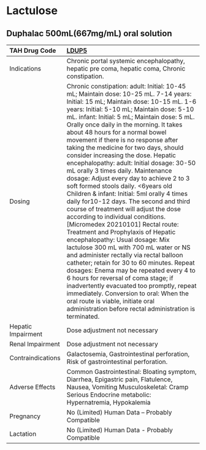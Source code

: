 # Lactulose

## Duphalac 500mL(667mg/mL) oral solution

| TAH Drug Code      | [LDUP5](https://www.tahsda.org.tw/drugs/hissearch.php?drug_code=LDUP5)                                                                                                                                                                                                                                                                                                                                                                                                                                                                                                                                                                                                                                                                                                                                                                                                                                                                                                                                                                                                                                                                                                                                                                                                                         |
|:-------------------|:-----------------------------------------------------------------------------------------------------------------------------------------------------------------------------------------------------------------------------------------------------------------------------------------------------------------------------------------------------------------------------------------------------------------------------------------------------------------------------------------------------------------------------------------------------------------------------------------------------------------------------------------------------------------------------------------------------------------------------------------------------------------------------------------------------------------------------------------------------------------------------------------------------------------------------------------------------------------------------------------------------------------------------------------------------------------------------------------------------------------------------------------------------------------------------------------------------------------------------------------------------------------------------------------------|
| Indications        | Chronic portal systemic encephalopathy, hepatic pre coma, hepatic coma, Chronic constipation.                                                                                                                                                                                                                                                                                                                                                                                                                                                                                                                                                                                                                                                                                                                                                                                                                                                                                                                                                                                                                                                                                                                                                                                                  |
| Dosing             | Chronic constipation: adult: Initial: 10-45 mL; Maintain dose: 10-25 mL. 7-14 years: Initial: 15 mL; Maintain dose: 10-15 mL. 1-6 years: Initial: 5-10 mL; Maintain dose: 5-10 mL. infant: Initial: 5 mL; Maintain dose: 5 mL. Orally once daily in the morning. It takes about 48 hours for a normal bowel movement if there is no response after taking the medicine for two days, should consider increasing the dose. Hepatic encephalopathy: adult: Initial dosage: 30-50 mL orally 3 times daily. Maintenance dosage: Adjust every day to achieve 2 to 3 soft formed stools daily. <6years old Children & infant: Initial: 5ml orally 4 times daily for10-12 days. The second and third course of treatment will adjust the dose according to individual conditions. [Micromedex 20210101] Rectal route: Treatment and Prophylaxis of Hepatic encephalopathy: Usual dosage: Mix lactulose 300 mL with 700 mL water or NS and administer rectally via rectal balloon catheter; retain for 30 to 60 minutes. Repeat dosages: Enema may be repeated every 4 to 6 hours for reversal of coma stage; if inadvertently evacuated too promptly, repeat immediately. Conversion to oral: When the oral route is viable, initiate oral administration before rectal administration is terminated. |
| Hepatic Impairment | Dose adjustment not necessary                                                                                                                                                                                                                                                                                                                                                                                                                                                                                                                                                                                                                                                                                                                                                                                                                                                                                                                                                                                                                                                                                                                                                                                                                                                                  |
| Renal Impairment   | Dose adjustment not necessary                                                                                                                                                                                                                                                                                                                                                                                                                                                                                                                                                                                                                                                                                                                                                                                                                                                                                                                                                                                                                                                                                                                                                                                                                                                                  |
| Contraindications  | Galactosemia, Gastrointestinal perforation, Risk of gastrointestinal perforation.                                                                                                                                                                                                                                                                                                                                                                                                                                                                                                                                                                                                                                                                                                                                                                                                                                                                                                                                                                                                                                                                                                                                                                                                              |
| Adverse Effects    | Common Gastrointestinal: Bloating symptom, Diarrhea, Epigastric pain, Flatulence, Nausea, Vomiting Musculoskeletal: Cramp Serious Endocrine metabolic: Hypernatremia, Hypokalemia                                                                                                                                                                                                                                                                                                                                                                                                                                                                                                                                                                                                                                                                                                                                                                                                                                                                                                                                                                                                                                                                                                              |
| Pregnancy          | No (Limited) Human Data – Probably Compatible                                                                                                                                                                                                                                                                                                                                                                                                                                                                                                                                                                                                                                                                                                                                                                                                                                                                                                                                                                                                                                                                                                                                                                                                                                                  |
| Lactation          | No (Limited) Human Data - Probably Compatible                                                                                                                                                                                                                                                                                                                                                                                                                                                                                                                                                                                                                                                                                                                                                                                                                                                                                                                                                                                                                                                                                                                                                                                                                                                  |

